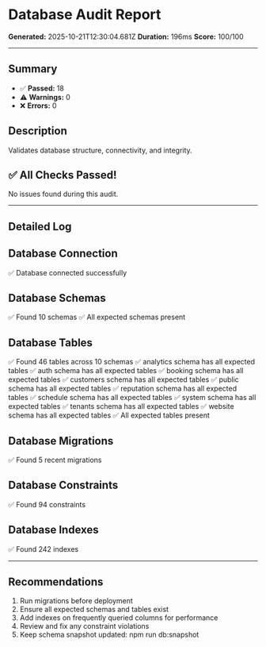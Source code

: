 # Database Audit Report

**Generated:** 2025-10-21T12:30:04.681Z
**Duration:** 196ms
**Score:** 100/100

---

## Summary

- ✅ **Passed:** 18
- ⚠️  **Warnings:** 0
- ❌ **Errors:** 0

## Description

Validates database structure, connectivity, and integrity.

## ✅ All Checks Passed!

No issues found during this audit.

---

## Detailed Log


## Database Connection

✅ Database connected successfully

## Database Schemas

✅ Found 10 schemas
✅ All expected schemas present

## Database Tables

✅ Found 46 tables across 10 schemas
✅ analytics schema has all expected tables
✅ auth schema has all expected tables
✅ booking schema has all expected tables
✅ customers schema has all expected tables
✅ public schema has all expected tables
✅ reputation schema has all expected tables
✅ schedule schema has all expected tables
✅ system schema has all expected tables
✅ tenants schema has all expected tables
✅ website schema has all expected tables
✅ All expected tables present

## Database Migrations

✅ Found 5 recent migrations

## Database Constraints

✅ Found 94 constraints

## Database Indexes

✅ Found 242 indexes

---

## Recommendations

1. Run migrations before deployment
2. Ensure all expected schemas and tables exist
3. Add indexes on frequently queried columns for performance
4. Review and fix any constraint violations
5. Keep schema snapshot updated: npm run db:snapshot
